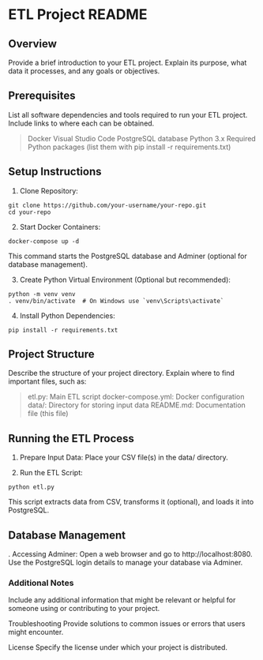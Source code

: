 # ETL Project README

## Overview
Provide a brief introduction to your ETL project. Explain its purpose, what data it processes, and any goals or objectives.

## Prerequisites
List all software dependencies and tools required to run your ETL project. Include links to where each can be obtained.

>   Docker
>   Visual Studio Code
>   PostgreSQL database
>   Python 3.x
>   Required Python packages (list them with pip install -r requirements.txt)

## Setup Instructions
1. Clone Repository:
```
git clone https://github.com/your-username/your-repo.git
cd your-repo
```
2. Start Docker Containers:
```
docker-compose up -d
```
This command starts the PostgreSQL database and Adminer (optional for database management).

3. Create Python Virtual Environment (Optional but recommended):

```
python -m venv venv
. venv/bin/activate  # On Windows use `venv\Scripts\activate`
```
4. Install Python Dependencies:

```
pip install -r requirements.txt
```
## Project Structure
Describe the structure of your project directory. Explain where to find important files, such as:

>   etl.py: Main ETL script
>   docker-compose.yml: Docker configuration
>   data/: Directory for storing input data
>   README.md: Documentation file (this file)

## Running the ETL Process
1. Prepare Input Data:
   Place your CSV file(s) in the data/ directory.

2. Run the ETL Script:

```
python etl.py
```
   This script extracts data from CSV, transforms it (optional), and loads it into PostgreSQL.

## Database Management
.   Accessing Adminer:
   Open a web browser and go to http://localhost:8080. Use the PostgreSQL login details to manage your database via Adminer.

### Additional Notes
   Include any additional information that might be relevant or helpful for someone using or contributing to your project.

Troubleshooting
Provide solutions to common issues or errors that users might encounter.

License
Specify the license under which your project is distributed.


